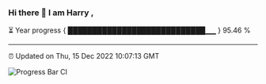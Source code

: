 ### Hi there 👋 I am Harry , 

⏳ Year progress { ████████████████████████████▁▁ } 95.46 %

---

⏰ Updated on Thu, 15 Dec 2022 10:07:13 GMT

![Progress Bar CI](https://github.com/duykhang68/duykhang68/workflows/Progress%20Bar%20CI/badge.svg)
